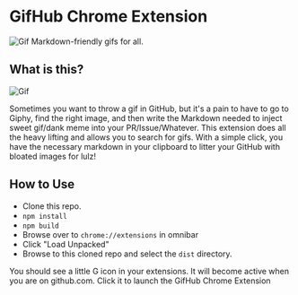 # GifHub Chrome Extension

![Gif](https://media3.giphy.com/media/hZj44bR9FVI3K/200w.gif)
Markdown-friendly gifs for all.

## What is this?

![Gif](https://media2.giphy.com/media/pPhyAv5t9V8djyRFJH/200w.gif)

Sometimes you want to throw a gif in GitHub, but it's a pain to have to go to Giphy, find the right image, and then write the Markdown needed
to inject sweet gif/dank meme into your PR/Issue/Whatever.  This extension does all the heavy lifting and allows you to search for gifs.  With a 
simple click, you have the necessary markdown in your clipboard to litter your GitHub with bloated images for lulz!

## How to Use

* Clone this repo.
* `npm install`
* `npm build`
* Browse over to `chrome://extensions` in omnibar
* Click "Load Unpacked"
* Browse to this cloned repo and select the `dist` directory.

You should see a little G icon in your extensions.  It will become active when you are on github.com.  Click it to launch the GifHub Chrome Extension

